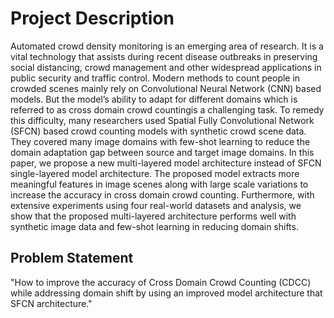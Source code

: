 # Project Description

Automated crowd density monitoring is an emerging area of research. It is a vital technology that assists during recent disease outbreaks in preserving social distancing, crowd management and other widespread applications in public security and traffic control. Modern methods to count people in crowded scenes mainly rely on Convolutional Neural Network (CNN) based models. But the model’s ability to adapt for different domains which is referred to as cross domain crowd countingis a challenging task. To remedy this difficulty, many researchers used Spatial Fully Convolutional Network (SFCN) based crowd counting models with synthetic crowd scene data. They covered many image domains with few-shot learning to reduce the domain adaptation gap between source and target image domains. In this paper, we propose a new multi-layered model architecture instead of SFCN single-layered model architecture. The proposed model extracts more meaningful features in image scenes along with large scale variations to increase the accuracy in cross domain crowd counting. Furthermore, with extensive experiments using four real-world datasets and analysis, we show that the proposed multi-layered architecture performs well with synthetic image data and few-shot learning in reducing domain shifts.

## Problem Statement

"How to improve the accuracy of Cross Domain Crowd Counting (CDCC) while addressing domain shift by using an improved model architecture that SFCN architecture."